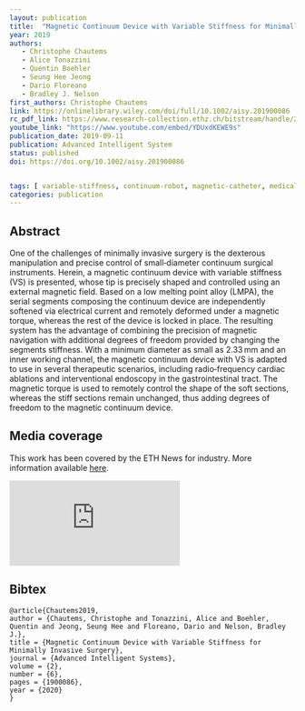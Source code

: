 ```yaml
---
layout: publication
title:  "Magnetic Continuum Device with Variable Stiffness for Minimally Invasive Surgery"
year: 2019
authors: 
   - Christophe Chautems
   - Alice Tonazzini
   - Quentin Boehler
   - Seung Hee Jeong
   - Dario Floreano
   - Bradley J. Nelson
first_authors: Christophe Chautems
link: https://onlinelibrary.wiley.com/doi/full/10.1002/aisy.201900086
rc_pdf_link: https://www.research-collection.ethz.ch/bitstream/handle/20.500.11850/393096/aisy.201900086.pdf
youtube_link: "https://www.youtube.com/embed/YDUxdKEWE9s"
publication_date: 2019-09-11
publication: Advanced Intelligent System
status: published
doi: https://doi.org/10.1002/aisy.201900086


tags: [ variable-stiffness, continuum-robot, magnetic-catheter, medical-robotics]
categories: publication
---
```


## Abstract ##
One of the challenges of minimally invasive surgery is the dexterous manipulation and precise control of small‐diameter continuum surgical instruments. Herein, a magnetic continuum device with variable stiffness (VS) is presented, whose tip is precisely shaped and controlled using an external magnetic field. Based on a low melting point alloy (LMPA), the serial segments composing the continuum device are independently softened via electrical current and remotely deformed under a magnetic torque, whereas the rest of the device is locked in place. The resulting system has the advantage of combining the precision of magnetic navigation with additional degrees of freedom provided by changing the segments stiffness. With a minimum diameter as small as 2.33 mm and an inner working channel, the magnetic continuum device with VS is adapted to use in several therapeutic scenarios, including radio‐frequency cardiac ablations and interventional endoscopy in the gastrointestinal tract. The magnetic torque is used to remotely control the shape of the soft sections, whereas the stiff sections remain unchanged, thus adding degrees of freedom to the magnetic continuum device.

## Media coverage ##

This work has been covered by the ETH News for industry. More information available [here](https://ethz.ch/en/industry/industry/news/data/2018/10/the-worlds-smallest-robotic-catheter.html).

<iframe src="https://www.youtube.com/embed/UanzdFhw5Zg&list=PL1xPwqbQ8DZhUnYJ_QJTW9BzqmsEbJvL6" frameborder="0" allowfullscreen></iframe>

## Bibtex ##
~~~
@article{Chautems2019,
author = {Chautems, Christophe and Tonazzini, Alice and Boehler, Quentin and Jeong, Seung Hee and Floreano, Dario and Nelson, Bradley J.},
title = {Magnetic Continuum Device with Variable Stiffness for Minimally Invasive Surgery},
journal = {Advanced Intelligent Systems},
volume = {2},
number = {6},
pages = {1900086},
year = {2020}
}
~~~
